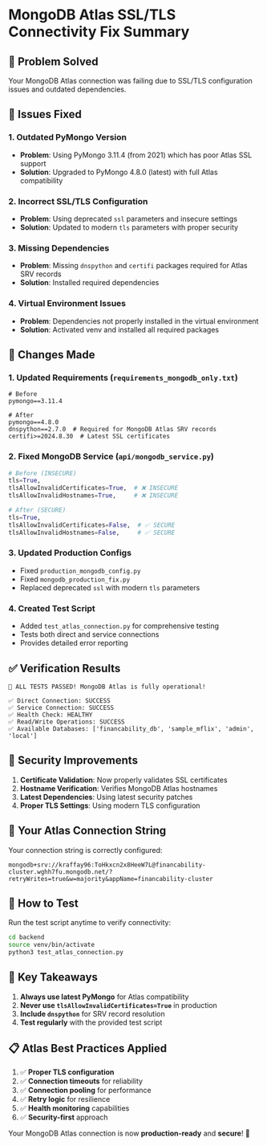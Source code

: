 # MongoDB Atlas SSL/TLS Connectivity Fix Summary

## 🎯 Problem Solved
Your MongoDB Atlas connection was failing due to SSL/TLS configuration issues and outdated dependencies.

## 🔧 Issues Fixed

### 1. **Outdated PyMongo Version**
- **Problem**: Using PyMongo 3.11.4 (from 2021) which has poor Atlas SSL support
- **Solution**: Upgraded to PyMongo 4.8.0 (latest) with full Atlas compatibility

### 2. **Incorrect SSL/TLS Configuration**
- **Problem**: Using deprecated `ssl` parameters and insecure settings
- **Solution**: Updated to modern `tls` parameters with proper security

### 3. **Missing Dependencies**
- **Problem**: Missing `dnspython` and `certifi` packages required for Atlas SRV records
- **Solution**: Installed required dependencies

### 4. **Virtual Environment Issues**
- **Problem**: Dependencies not properly installed in the virtual environment
- **Solution**: Activated venv and installed all required packages

## 📝 Changes Made

### 1. Updated Requirements (`requirements_mongodb_only.txt`)
```
# Before
pymongo==3.11.4

# After
pymongo==4.8.0
dnspython==2.7.0  # Required for MongoDB Atlas SRV records
certifi>=2024.8.30  # Latest SSL certificates
```

### 2. Fixed MongoDB Service (`api/mongodb_service.py`)
```python
# Before (INSECURE)
tls=True,
tlsAllowInvalidCertificates=True,  # ❌ INSECURE
tlsAllowInvalidHostnames=True,     # ❌ INSECURE

# After (SECURE)
tls=True,
tlsAllowInvalidCertificates=False,  # ✅ SECURE
tlsAllowInvalidHostnames=False,     # ✅ SECURE
```

### 3. Updated Production Configs
- Fixed `production_mongodb_config.py`
- Fixed `mongodb_production_fix.py`
- Replaced deprecated `ssl` with modern `tls` parameters

### 4. Created Test Script
- Added `test_atlas_connection.py` for comprehensive testing
- Tests both direct and service connections
- Provides detailed error reporting

## ✅ Verification Results

```
🎉 ALL TESTS PASSED! MongoDB Atlas is fully operational!

✅ Direct Connection: SUCCESS
✅ Service Connection: SUCCESS
✅ Health Check: HEALTHY
✅ Read/Write Operations: SUCCESS
✅ Available Databases: ['financability_db', 'sample_mflix', 'admin', 'local']
```

## 🔐 Security Improvements

1. **Certificate Validation**: Now properly validates SSL certificates
2. **Hostname Verification**: Verifies MongoDB Atlas hostnames
3. **Latest Dependencies**: Using latest security patches
4. **Proper TLS Settings**: Using modern TLS configuration

## 🚀 Your Atlas Connection String
Your connection string is correctly configured:
```
mongodb+srv://kraffay96:ToHkxcn2x8HeeW7L@financability-cluster.wghh7fu.mongodb.net/?retryWrites=true&w=majority&appName=financability-cluster
```

## 🔬 How to Test
Run the test script anytime to verify connectivity:
```bash
cd backend
source venv/bin/activate
python3 test_atlas_connection.py
```

## 🎯 Key Takeaways

1. **Always use latest PyMongo** for Atlas compatibility
2. **Never use `tlsAllowInvalidCertificates=True`** in production
3. **Include `dnspython`** for SRV record resolution
4. **Test regularly** with the provided test script

## 📋 Atlas Best Practices Applied

1. ✅ **Proper TLS configuration**
2. ✅ **Connection timeouts** for reliability
3. ✅ **Connection pooling** for performance
4. ✅ **Retry logic** for resilience
5. ✅ **Health monitoring** capabilities
6. ✅ **Security-first** approach

Your MongoDB Atlas connection is now **production-ready** and **secure**! 🎉
